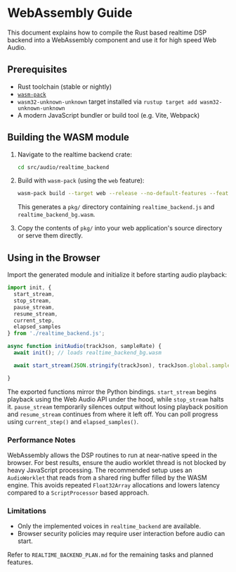 # WebAssembly Guide

This document explains how to compile the Rust based realtime DSP backend into a WebAssembly component and use it for high speed Web Audio.

## Prerequisites

- Rust toolchain (stable or nightly)
- [`wasm-pack`](https://rustwasm.github.io/wasm-pack/installer/)
- `wasm32-unknown-unknown` target installed via `rustup target add wasm32-unknown-unknown`
- A modern JavaScript bundler or build tool (e.g. Vite, Webpack)

## Building the WASM module

1. Navigate to the realtime backend crate:

   ```bash
   cd src/audio/realtime_backend
   ```

2. Build with `wasm-pack` (using the `web` feature):

   ```bash
   wasm-pack build --target web --release --no-default-features --features web
   ```

   This generates a `pkg/` directory containing `realtime_backend.js` and `realtime_backend_bg.wasm`.

3. Copy the contents of `pkg/` into your web application's source directory or serve them directly.

## Using in the Browser

Import the generated module and initialize it before starting audio playback:

```javascript
import init, {
  start_stream,
  stop_stream,
  pause_stream,
  resume_stream,
  current_step,
  elapsed_samples
} from './realtime_backend.js';

async function initAudio(trackJson, sampleRate) {
  await init(); // loads realtime_backend_bg.wasm

  await start_stream(JSON.stringify(trackJson), trackJson.global.sample_rate);

}
```

The exported functions mirror the Python bindings. `start_stream` begins playback using the Web Audio API under the hood, while `stop_stream` halts it.
`pause_stream` temporarily silences output without losing playback position and `resume_stream` continues from where it left off. You can poll progress using `current_step()` and `elapsed_samples()`.

### Performance Notes

WebAssembly allows the DSP routines to run at near-native speed in the browser. For best results, ensure the audio worklet thread is not blocked by heavy JavaScript processing. The recommended setup uses an `AudioWorklet` that reads from a shared ring buffer filled by the WASM engine. This avoids repeated `Float32Array` allocations and lowers latency compared to a `ScriptProcessor` based approach.

### Limitations

- Only the implemented voices in `realtime_backend` are available.
- Browser security policies may require user interaction before audio can start.

Refer to `REALTIME_BACKEND_PLAN.md` for the remaining tasks and planned features.


